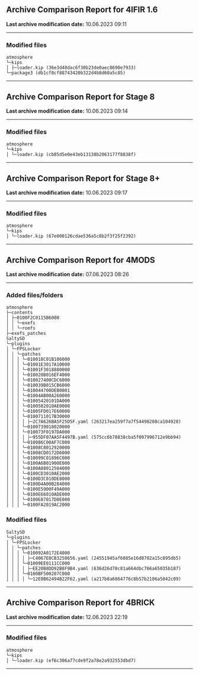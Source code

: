 <h2>Archive Comparison Report for <b>4IFIR 1.6</b></h2><b>Last archive modification date:</b> 10.06.2023 09:11<hr>

<h3>Modified files</h3>
<code>atmosphere
└─kips
│ ├─loader.kip (36e3d48dac6f30b23de0aec8690e7933)
└─package3 (db1cf8cf88743420b322d4b8d60a5c85)
</code>
<hr>

<h2>Archive Comparison Report for <b>Stage 8</b></h2><b>Last archive modification date:</b> 10.06.2023 09:14<hr>

<h3>Modified files</h3>
<code>atmosphere
└─kips
│ └─loader.kip (cb85d5e0e43eb13138b2063177f8838f)
</code>
<hr>

<h2>Archive Comparison Report for <b>Stage 8+</b></h2><b>Last archive modification date:</b> 10.06.2023 09:17<hr>

<h3>Modified files</h3>
<code>atmosphere
└─kips
│ └─loader.kip (67e000126cdae536a5c8b2f3f25f2392)
</code>
<hr>

<h2>Archive Comparison Report for <b>4MODS</b></h2><b>Last archive modification date:</b> 07.06.2023 08:26<hr>

<h3>Added files/folders</h3>
<code>atmosphere
├─contents
│ ├─0100F2C0115B6000
│ │ └─exefs
│ │ └─romfs
├─exefs_patches
SaltySD
└─plugins
│ └─FPSLocker
│ │ └─patches
│ │ │ └─010018C01B106000
│ │ │ └─01001E3017A10000
│ │ │ └─01001F3018880000
│ │ │ └─010020B016EF4000
│ │ │ └─010027400CDC6000
│ │ │ └─010039B015CB6000
│ │ │ └─010044700DEB0001
│ │ │ └─01004AB00A260000
│ │ │ └─01005420101DA000
│ │ │ └─0100582010AE0000
│ │ │ └─01005FD017E60000
│ │ │ └─0100711017B30000
│ │ │ │ ├─2C7A626BA5F25D5F.yaml (263217ea259f7a7f54498208ca104928)
│ │ │ └─0100739018020000
│ │ │ └─010073F0197DA000
│ │ │ │ ├─955DF07AA5F4497B.yaml (575cc6b78838cba5f097996712e9bb94)
│ │ │ └─010086C00AF7C000
│ │ │ └─01008C8012920000
│ │ │ └─01008CD0172D6000
│ │ │ └─010099C01896C000
│ │ │ └─0100A6B01900E000
│ │ │ └─0100A88012504000
│ │ │ └─0100CD3010AE2000
│ │ │ └─0100D3C010DE8000
│ │ │ └─0100D4A00B284000
│ │ │ └─0100E5900F49A000
│ │ │ └─0100E66010ADE000
│ │ │ └─0100E87017D0E000
│ │ │ └─0100FA2019AC2000
</code>
<h3>Modified files</h3>
<code>SaltySD
└─plugins
│ └─FPSLocker
│ │ └─patches
│ │ │ └─010092A0172E4000
│ │ │ │ ├─C4067E8CB3258656.yaml (24551945af6085e16d8702a15c895db5)
│ │ │ └─01009EE0111CC000
│ │ │ │ ├─EE20B8DD92B8F9B4.yaml (636d26d78c81a664dbc766a65035b187)
│ │ │ └─0100BF500207C000
│ │ │ │ └─12E0B62494B22F62.yaml (a217b8a6864776c8b57b2106a5042c09)
</code>
<hr>

<h2>Archive Comparison Report for <b>4BRICK</b></h2><b>Last archive modification date:</b> 12.06.2023 22:19<hr>

<h3>Modified files</h3>
<code>atmosphere
└─kips
│ └─loader.kip (ef6c306a77cde9f2a78e2a932553dbd7)
</code>
<hr>

